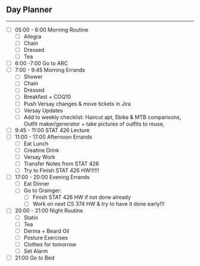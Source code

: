 ## Day Planner
---
- [ ] 05:00 - 6:00 Morning Routine
	- [ ] Allegra
	- [ ] Chain
	- [ ] Dressed
	- [ ] Tea
- [ ] 6:00 -7:00 Go to ARC
- [ ] 7:00 - 9:45 Morning Errands
	- [ ] Shower
	- [ ] Chain
	- [ ] Dressed
	- [ ] Breakfast + COQ10
	- [ ] Push Versay changes & move tickets in Jira
	- [ ] Versay Updates
	- [ ] Add to weekly checklist: Haircut apt, Ebike & MTB comparisons, Outfit maker/generator + take pictures of outfits to reuse, 
- [ ] 9:45 - 11:00 STAT 426 Lecture
- [ ] 11:00 - 17:00 Afternoon Errands
	- [ ] Eat Lunch
	- [ ] Creatine Drink
	- [ ] Versay Work
	- [ ] Transfer Notes from STAT 426
	- [ ] Try to Finish STAT 426 HW!!!!!!
- [ ] 17:00 - 20:00 Evening Errands
	- [ ] Eat Dinner
	- [ ] Go to Grainger:
		- [ ] Finish STAT 426 HW if not done already
		- [ ] Work on next CS 374 HW & try to have it done early!!!
- [ ] 20:00 - 21:00 Night Routine
	- [ ] Statin
	- [ ] Tea
	- [ ] Derma + Beard Oil
	- [ ] Posture Exercises
	- [ ] Clothes for tomorrow
	- [ ] Set Alarm
- [ ] 21:00 Go to Bed
